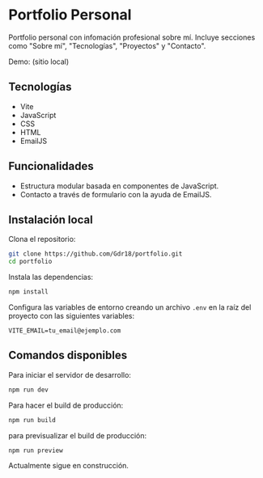 # Portfolio Personal

Portfolio personal con infomación profesional sobre mí. Incluye secciones como "Sobre mí", "Tecnologías", "Proyectos" y "Contacto".

Demo: (sitio local)

## Tecnologías
- Vite
- JavaScript
- CSS
- HTML
- EmailJS
  
## Funcionalidades
- Estructura modular basada en componentes de JavaScript.
- Contacto a través de formulario con la ayuda de EmailJS. 

## Instalación local
Clona el repositorio:
```bash
git clone https://github.com/Gdr18/portfolio.git
cd portfolio
```
Instala las dependencias:
```bash
npm install
```
Configura las variables de entorno creando un archivo `.env` en la raíz del proyecto con las siguientes variables:
```
VITE_EMAIL=tu_email@ejemplo.com
```

## Comandos disponibles
Para iniciar el servidor de desarrollo:
```bash
npm run dev
```

Para hacer el build de producción:
```bash
npm run build
```
para previsualizar el build de producción:
```bash
npm run preview
```

Actualmente sigue en construcción.
